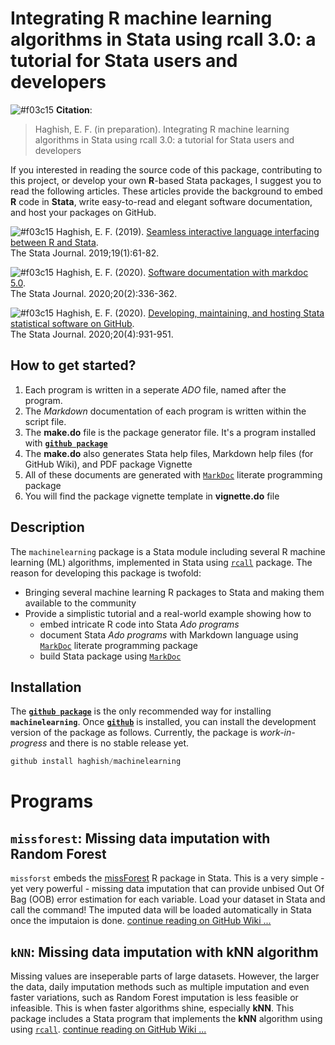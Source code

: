 Integrating R machine learning algorithms in Stata using rcall 3.0: a tutorial for Stata users and developers
===============

![#f03c15](https://via.placeholder.com/20/FFA500/000000?text=+) __Citation__: 
> Haghish, E. F. (in preparation). Integrating R machine learning algorithms in Stata using rcall 3.0: 
a tutorial for Stata users and developers


If you interested in reading the source code of this package, contributing to this project, or develop your own 
__R__-based Stata packages, I suggest you to read the following articles. These articles provide the background 
to embed __R__ code in __Stata__, write easy-to-read and elegant software documentation, and host your packages
on GitHub. 

![#f03c15](https://via.placeholder.com/10/FFA500/000000?text=+) Haghish, E. F. (2019). [Seamless interactive language interfacing between R and Stata](https://journals.sagepub.com/doi/10.1177/1536867X19830891).  
The Stata Journal. 2019;19(1):61-82.

![#f03c15](https://via.placeholder.com/10/FFA500/000000?text=+) Haghish, E. F. (2020). [Software documentation with markdoc 5.0](https://journals.sagepub.com/doi/full/10.1177/1536867X20931000).  
The Stata Journal. 2020;20(2):336-362.

![#f03c15](https://via.placeholder.com/10/FFA500/000000?text=+) Haghish, E. F. (2020). [Developing, maintaining, and hosting Stata statistical software on GitHub](https://journals.sagepub.com/doi/10.1177/1536867X20976323?icid=int.sj-full-text.similar-articles.1).  
The Stata Journal. 2020;20(4):931-951.

How to get started?
-------------------

1. Each program is written in a seperate _ADO_ file, named after the program. 
2. The _Markdown_ documentation of each program is written within the script file. 
3. The __make.do__ file is the package generator file. It's a program installed with [__`github package`__](https://github.com/haghish/github)
4. The __make.do__ also generates Stata help files, Markdown help files (for GitHub Wiki), and PDF package Vignette
5. All of these documents are generated with [`MarkDoc`](https://github.com/haghish/markdoc) literate programming package
6. You will find the package vignette template in __vignette.do__ file

Description
-----------

The `machinelearning` package is a Stata module including several R machine learning (ML) algorithms, implemented in 
Stata using [`rcall`](https://github.com/haghish/rcall) package. The reason for developing this package is twofold:

- Bringing several machine learning R packages to Stata and making them available to the community
- Provide a simplistic tutorial and a real-world example showing how to 
  + embed intricate R code into Stata _Ado programs_ 
  + document Stata _Ado programs_ with Markdown language using [`MarkDoc`](https://github.com/haghish/markdoc) literate programming package 
  + build Stata package using [`MarkDoc`](https://github.com/haghish/markdoc)

Installation
------------

The [__`github package`__](https://github.com/haghish/github) is the only recommended way for installing **`machinelearning`**. Once [__`github`__](https://github.com/haghish/github) is installed, you can install the development version of the package as follows. Currently, the package is _work-in-progress_ 
and there is no stable release yet. 

```js
github install haghish/machinelearning
```

Programs
========

`missforest`: Missing data imputation with Random Forest 
--------------------------------------------------------

`missforst` embeds the [missForest](https://cran.r-project.org/web/packages/missForest/index.html) R package in Stata. 
This is a very simple - yet very powerful - missing data imputation that can provide unbised Out Of Bag (OOB) 
error estimation for each variable. Load your dataset in Stata and call the command! The imputed data will 
be loaded automatically in Stata once the imputaion is done. 
[continue reading on GitHub Wiki ...](https://github.com/haghish/machinelearning/wiki/missforest)

`kNN`: Missing data imputation with kNN algorithm 
--------------------------------------------------------

Missing values are inseperable parts of large datasets. However, the larger the data, daily imputation methods 
such as multiple imputation and even faster variations, such as Random Forest imputation is less feasible or 
infeasible. This is when faster algorithms shine, especially __kNN__. This package includes a Stata program 
that implements the __kNN__ algorithm using using [`rcall`](https://github.com/haghish/rcall). [continue reading on GitHub Wiki ...](https://github.com/haghish/machinelearning/wiki/knn)

